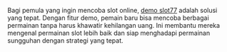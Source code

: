 Bagi pemula yang ingin mencoba slot online, <a href="https://anyfont-app.com/">demo slot77</a> adalah solusi yang tepat. Dengan fitur demo, pemain baru bisa mencoba berbagai permainan tanpa harus khawatir kehilangan uang. Ini membantu mereka mengenal permainan slot lebih baik dan siap menghadapi permainan sungguhan dengan strategi yang tepat.

